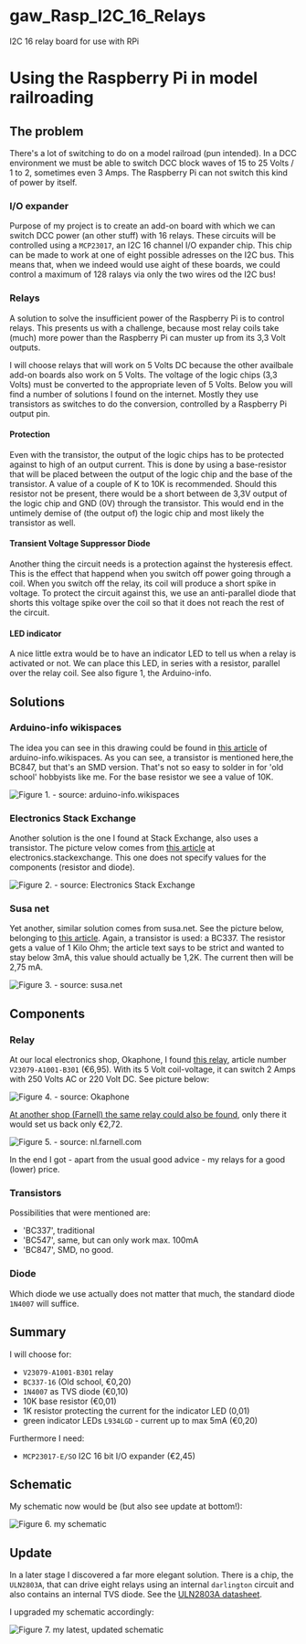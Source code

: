 # gaw_Rasp_I2C_16_Relays
I2C 16 relay board for use with RPi


# Using the Raspberry Pi in model railroading

## The problem
There's a lot of switching to do on a model railroad (pun intended). In a DCC environment we must be able to switch DCC block waves of 15 to 25 Volts / 1 to 2, sometimes even 3 Amps. The Raspberry Pi can not switch this kind of power by itself.

### I/O expander
Purpose of my project is to create an add-on board with which we can switch DCC power (an other stuff) with 16 relays. These circuits will be controlled using a `MCP23017`, an I2C 16 channel I/O expander chip. This chip can be made to work at one of eight possible adresses on the I2C bus. This means that, when we indeed would use aight of these boards, we could control a maximum of 128 ralays via only the two wires od the I2C bus!

### Relays
A solution to solve the insufficient power of the Raspberry Pi is to control relays. This presents us with a challenge, because most relay coils take (much) more power than the Raspberry Pi can muster up from its 3,3 Volt outputs.

I will choose relays that will work on 5 Volts DC because the other availbale add-on boards also work on 5 Volts. The voltage of the logic chips (3,3 Volts) must be converted to the appropriate leven of 5 Volts. Below you will find a number of solutions I found on the internet. Mostly they use transistors as switches to do the conversion, controlled by a Raspberry Pi output pin.

#### Protection
Even with the transistor, the output of the logic chips has to be protected against to high of an output current. This is done by using a base-resistor that will be placed between the output of the logic chip and the base of the transistor. A value of a couple of K to 10K is recommended. Should this resistor not be present, there would be a short between de 3,3V output of the logic chip and GND (0V) through the transistor. This would end in the untimely demise of (the output of) the logic chip and most likely the transistor as well.

#### Transient Voltage Suppressor Diode
Another thing the circuit needs is a protection against the hysteresis effect. This is the effect that happend when you switch off power going through a coil. When you switch off the relay, its coil will produce a short spike in voltage. To protect the circuit against this, we use an anti-parallel diode that shorts this voltage spike over the coil so that it does not reach the rest of the circuit.

#### LED indicator
A nice little extra would be to have an indicator LED to tell us when a relay is activated or not. We can place this LED, in series with a resistor, parallel over the relay coil. See also figure 1, the Arduino-info.


## Solutions

### Arduino-info wikispaces
The idea you can see in this drawing could be found in [this article](https://arduino-info.wikispaces.com/ArduinoPower) of arduino-info.wikispaces. As you can see, a transistor is mentioned here,the BC847, but that's an SMD version. That's not so easy to solder in for 'old school' hobbyists like me. For the base resistor we see a value of 10K.

![Figure 1. - source: arduino-info.wikispaces](./gfx/Relay_LED_Indicator.jpg)


### Electronics Stack Exchange
Another solution is the one I found at Stack Exchange, also uses a transistor. The picture velow comes from [this article](http://electronics.stackexchange.com/questions/56093/how-to-use-a-3v-output-to-control-a-5v-relay) at electronics.stackexchange. This one does not specify values for the components (resistor and diode).

![Figure 2. - source: Electronics Stack Exchange](./gfx/ElecStackRelay.gif)

### Susa net
Yet another, similar solution comes from susa.net. See the picture below, belonging to [this article](http://www.susa.net/wordpress/2012/06/raspberry-pi-relay-using-gpio/). Again, a transistor is used: a BC337. The resistor gets a value of 1 Kilo Ohm; the article text says to be strict and wanted to stay below 3mA, this value should actually be 1,2K. The current then will be 2,75 mA.

![Figure 3. - source: susa.net](./gfx/Relay-Sample.png)


## Components

### Relay
At our local electronics shop, Okaphone, I found [this relay](http://www.okaphone.com/artikel.asp?id=474062), article number `V23079-A1001-B301` (€6,95). With its 5 Volt coil-voltage, it can switch 2 Amps with 250 Volts AC or 220 Volt DC. See picture below:

![Figure 4. - source: Okaphone](./gfx/Relais_Okaphone.gif)

[At another shop (Farnell) the same relay could also be found](http://nl.farnell.com/te-connectivity-axicom/v23079-a1001-b301/relay-dpdt-5vdc-2a-tht/dp/4219960), only there it would set us back only €2,72.

![Figure 5. - source: nl.farnell.com](./gfx/Relais_Farnell.jpg)

In the end I got - apart from the usual good advice - my relays for a good (lower) price.

### Transistors
Possibilities that were mentioned are:

* 'BC337', traditional
* 'BC547', same, but can only work max. 100mA
* 'BC847', SMD, no good.


### Diode
Which diode we use actually does not matter that much, the standard diode `1N4007` will suffice.


## Summary
I will choose for:

* `V23079-A1001-B301` relay
* `BC337-16` (Old school, €0,20) 
* `1N4007` as TVS diode (€0,10)
* 10K base resistor (€0,01)
* 1K resistor protecting the current for the indicator LED (0,01)
* green indicator LEDs `L934LGD` - current up to max 5mA (€0,20)

Furthermore I need:

* `MCP23017-E/SO` I2C 16 bit I/O expander (€2,45)


## Schematic
My schematic now would be (but also see update at bottom!):

![Figure 6. my schematic](./gfx/Rasp_16_Relays_I2C.png)


## Update
In a later stage I discovered a far more elegant solution. There is a chip, the `ULN2803A`, that can drive eight relays using an internal `darlington` circuit and also contains an internal TVS diode. See the [ULN2803A datasheet](./doc/Datasheet_ULN2803a.pdf).

I upgraded my schematic accordingly:

![Figure 7. my latest, updated schematic](./gfx/ULN2803_version.png)



